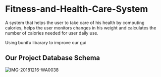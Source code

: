 # Fitness-and-Health-Care-System
A system that helps the user to take care of his health by computing calories, helps the user monitors changes in his weight and calculates the number of calories needed for user daily use.

Using bunifu libarary to improve our gui 

## Our Project Database Schema 
![IMG-20181216-WA0038](https://user-images.githubusercontent.com/45799323/136965086-a027d53e-0f4e-42d5-bd0a-db60c23815c4.jpg)

